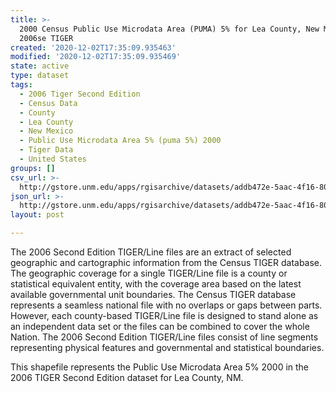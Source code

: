 ```yaml
---
title: >-
  2000 Census Public Use Microdata Area (PUMA) 5% for Lea County, New Mexico,
  2006se TIGER
created: '2020-12-02T17:35:09.935463'
modified: '2020-12-02T17:35:09.935469'
state: active
type: dataset
tags:
  - 2006 Tiger Second Edition
  - Census Data
  - County
  - Lea County
  - New Mexico
  - Public Use Microdata Area 5% (puma 5%) 2000
  - Tiger Data
  - United States
groups: []
csv_url: >-
  http://gstore.unm.edu/apps/rgisarchive/datasets/addb472e-5aac-4f16-8066-289853b65d9a/tgr2006se_lea_puma5.derived.csv
json_url: >-
  http://gstore.unm.edu/apps/rgisarchive/datasets/addb472e-5aac-4f16-8066-289853b65d9a/tgr2006se_lea_puma5.derived.json
layout: post

---
```

The 2006 Second Edition TIGER/Line files are an extract of selected geographic and cartographic information from the Census TIGER database.  The geographic coverage for a single TIGER/Line file is a county or statistical equivalent entity, with the coverage area based on the latest available governmental unit boundaries. The Census TIGER database represents a seamless national file with no overlaps or gaps between parts.  However, each county-based TIGER/Line file is designed to stand alone as an independent data set or the files can be combined to cover the whole Nation.  The 2006 Second Edition  TIGER/Line files consist of line segments representing physical features and governmental and statistical boundaries.  

This shapefile represents the Public Use Microdata Area 5% 2000 in the 2006 TIGER Second Edition dataset for Lea County, NM.

